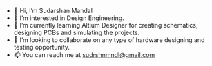 - 👋 Hi, I’m Sudarshan Mandal
- 👀 I’m interested in Design Engineering.
- 🌱 I’m currently learning Altium Designer for creating schematics, designing PCBs and simulating the projects.
- 💞️ I’m looking to collaborate on any type of hardware designing and testing opportunity.
- 📫 You can reach me at sudrshnmndl@gmail.com

<!---
sudrshnmndl/sudrshnmndl is a ✨ special ✨ repository because its `README.md` (this file) appears on your GitHub profile.
You can click the Preview link to take a look at your changes.
--->
